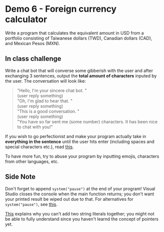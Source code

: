 # Demo 6 - Foreign currency calculator

Write a program that calculates the equivalent amount in USD from a portfolio consisting of Taiwanese dollars (TWD), Canadian dollars (CAD), and Mexican Pesos (MXN). 

## In class challenge
Write a chat bot that will converse some gibberish with the user and after exchanging 3 sentences, output the **total amount of characters** inputed by the user. The conversation will look like:

> "Hello, I'm your sincere chat bot. "<br />
(user reply something)<br />
"Oh, I'm glad to hear that. "<br />
(user reply something)<br />
"This is a good conversation. "<br />
(user reply something)<br />
"You have so far sent me (some number) characters. It has been nice to chat with you!"

If you wish to go perfectionist and make your program actually take in **everything in the sentence** until the user hits enter (including spaces and special characters etc.), read [this](http://www.cplusplus.com/reference/string/string/getline/).

To have more fun, try to abuse your program by inputting emojis, characters from other languages, etc. 

## Side Note
Don't forget to append ```system("pause")``` at the end of your program! Visual Studio closes the console when the main function returns; you don't want your printed result be wiped out due to that. For alternatives for ```system("pause")```, see [this](http://www.cplusplus.com/forum/windows/55426/).

[This](http://www.cplusplus.com/forum/beginner/13507/) explains why you can't add two string literals together; you might not be able to fully understand since you haven't learnd the concept of pointers yet. 
